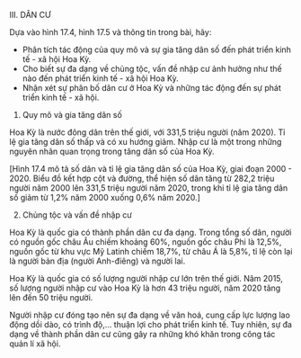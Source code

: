 III. DÂN CƯ

Dựa vào hình 17.4, hình 17.5 và thông tin trong bài, hãy:
- Phân tích tác động của quy mô và sự gia tăng dân số đến phát triển kinh tế - xã hội Hoa Kỳ.
- Cho biết sự đa dạng về chủng tộc, vấn đề nhập cư ảnh hưởng như thế nào đến phát triển kinh tế - xã hội Hoa Kỳ.
- Nhận xét sự phân bố dân cư ở Hoa Kỳ và những tác động đến sự phát triển kinh tế - xã hội.

1. Quy mô và gia tăng dân số

Hoa Kỳ là nước đông dân trên thế giới, với 331,5 triệu người (năm 2020). Tỉ lệ gia tăng dân số thấp và có xu hướng giảm. Nhập cư là một trong những nguyên nhân quan trọng trong tăng dân số của Hoa Kỳ.

[Hình 17.4 mô tả số dân và tỉ lệ gia tăng dân số của Hoa Kỳ, giai đoạn 2000 - 2020. Biểu đồ kết hợp cột và đường, thể hiện số dân tăng từ 282,2 triệu người năm 2000 lên 331,5 triệu người năm 2020, trong khi tỉ lệ gia tăng dân số giảm từ 1,2% năm 2000 xuống 0,6% năm 2020.]

2. Chủng tộc và vấn đề nhập cư

Hoa Kỳ là quốc gia có thành phần dân cư đa dạng. Trong tổng số dân, người có nguồn gốc châu Âu chiếm khoảng 60%, nguồn gốc châu Phi là 12,5%, nguồn gốc từ khu vực Mỹ Latinh chiếm 18,7%, từ châu Á là 5,8%, tỉ lệ còn lại là người bản địa (người Anh-điêng) và người lai.

Hoa Kỳ là quốc gia có số lượng người nhập cư lớn trên thế giới. Năm 2015, số lượng người nhập cư vào Hoa Kỳ là hơn 43 triệu người, năm 2020 tăng lên đến 50 triệu người.

Người nhập cư đóng tạo nên sự đa dạng về văn hoá, cung cấp lực lượng lao động dồi dào, có trình độ,... thuận lợi cho phát triển kinh tế. Tuy nhiên, sự đa dạng về thành phần dân cư cũng gây ra những khó khăn trong công tác quản lí xã hội.